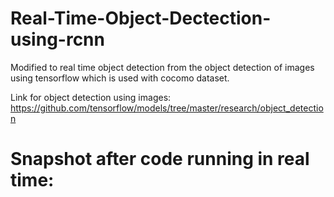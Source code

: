 # Real-Time-Object-Dectection-using-rcnn
Modified to real time object detection from the object detection of images using tensorflow which is used with cocomo dataset.


Link for object detection using images:
https://github.com/tensorflow/models/tree/master/research/object_detection

# Snapshot after code running in real time:



